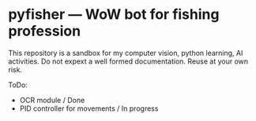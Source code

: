 
# pyfisher — WoW bot for fishing profession

This repository is a sandbox for my computer vision, python learning, AI activities.
Do not expext a well formed documentation. Reuse at your own risk.

ToDo:
 - OCR module / Done
 - PID controller for movements / In progress
